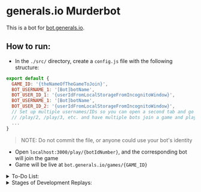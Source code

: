 # generals.io Murderbot

This is a bot for [bot.generals.io](http://bot.generals.io).
<!-- Read the tutorial associated with making a bot at [dev.generals.io/api#tutorial](http://dev.generals.io/api#tutorial). -->

## How to run:

- In the `./src/` directory, create a `config.js` file with the following structure:

```javascript
export default {
  GAME_ID: '{theNameOfTheGameToJoin}',
  BOT_USERNAME_1: '[Bot]botName',
  BOT_USER_ID_1: '{userIdFromLocalStorageFromIncognitoWindow}',
  BOT_USERNAME_1: '[Bot]botName',
  BOT_USER_ID_2: '{userIdFromLocalStorageFromIncognitoWindow}',
  // Set up multiple usernames/IDs so you can open a second tab and go to
  // /play/2, /play/3, etc. and have multiple bots join a game and play each other.
  ...
}
```
> NOTE: Do not commit the file, or anyone could use your bot's identity

 - Open `localhost:3000/play/{botIdNumber}`, and the corresponding bot will join the game
 - Game will be live at `bot.generals.io/games/{GAME_ID}`

<details>

<summary>To-Do List:</summary>

- Fuzzy logic for army consolidation
- Maintain a short histoy, to avoid repeating/undoing actions, and to allow complex actions
- On turn 50, consolidate all newly-generated troops and either attack, expand, explore, or defend

</details>


<details>

<summary>Stages of Development Replays:</summary>

- [most recent failure]
- https://bot.generals.io/replays/HgErmdnFt (fast creep queue added)
- https://bot.generals.io/replays/BlkI7vOYY (improved decision-making)
- https://bot.generals.io/replays/SerSfIDYF (1st bot win, fast attack with quick expansion)
- https://bot.generals.io/replays/BgvSl-mtK (2x speed, now explores without backtracking so much and uses most-recent army when possible)
- https://bot.generals.io/replays/SlYu2rhuY (now conquers cities)
- https://bot.generals.io/replays/SeHYrHndY (doesn't just shift armies back and forth)
- Emphasize capture of empty spaces (opening 6 turns are optimal)
- Parse game state into actionable data, avoids attacking mountains
- Minimize looping and halt execution on game completion
- Separate socket logic from AI logic

</details>
